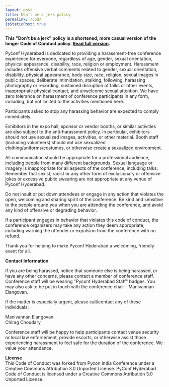 ```yaml
---
layout: post
title: Don't be a jerk policy
permalink: /cod/
isStaticPost: true
---
```


__This "Don't be a jerk" policy is a shortened, more casual version of the longer Code of Conduct policy. [Read full version](http://meta.wikimedia.org/wiki/Don%27t_be_a_dick).__


Pyconf Hyderabad is dedicated to providing a harassment-free conference experience for everyone, regardless of age, gender, sexual orientation, physical appearance, disability, race, religion or employment. Harassment includes offensive verbal comments related to gender, sexual orientation, disability, physical appearance, body size, race, religion, sexual images in public spaces, deliberate intimidation, stalking, following, harassing photography or recording, sustained disruption of talks or other events, inappropriate physical contact, and unwelcome sexual attention. We have zero tolerance on harassment of conference participants in any form, including, but not limited to the activities mentioned here.

Participants asked to stop any harassing behavior are expected to comply immediately.

Exhibitors in the expo hall, sponsor or vendor booths, or similar activities are also subject to the anti-harassment policy. In particular, exhibitors should not use sexualized images, activities, or other material. Booth staff (including volunteers) should not use sexualized clothing/uniforms/costumes, or otherwise create a sexualized environment.

All communication should be appropriate for a professional audience, including people from many different backgrounds. Sexual language or imagery is inappropriate for all aspects of the conference, including talks. Remember that sexist, racist or any other form of exclusionary or offensive jokes or excessive public swearing are not appropriate at any venue of Pyconf Hyderabad.

Do not insult or put down attendees or engage in any action that violates the open, welcoming and sharing spirit of the conference. Be kind and sensitive to the people around you when you are attending the conference, and avoid any kind of offensive or degrading behavior.

If a participant engages in behavior that violates this code of conduct, the conference organizers may take any action they deem appropriate, including warning the offender or expulsion from the conference with no refund.

Thank you for helping to make Pyconf Hyderabad a welcoming, friendly event for all.

<b>Contact Information</b>

If you are being harassed, notice that someone else is being harassed, or have any other concerns, please contact a member of conference staff. Conference staff will be wearing "Pyconf Hyderabad Staff" badges.
You may also ask to be put in touch with the conference chair - Manivannan Elangovan.

If the matter is especially urgent, please call/contact any of these individuals:

Manivannan Elangovan<br/>
Chirag Choudary<br/>

Conference staff will be happy to help participants contact venue security or local law enforcement, provide escorts, or otherwise assist those experiencing harassment to feel safe for the duration of the conference. We value your attendance.

<b>License</b><br>
This Code of Conduct was forked from Pycon India Conference under a Creative Commons Attribution 3.0 Unported License.
PyConf Hyderabad Code of Conduct is licensed under a Creative Commons Attribution 3.0 Unported License.



<img class="img-responsive feature-image" src="{{ site.baseurl }}/img/posts/cod.jpg" style="display:none">